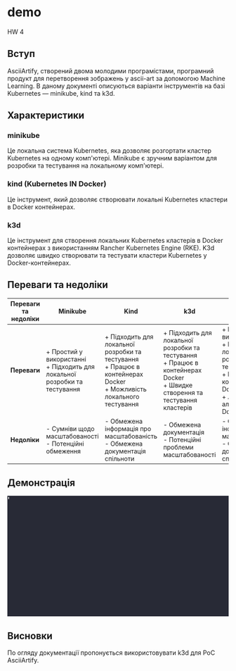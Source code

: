 # demo
HW 4

## Вступ
AsciiArtify, створений двома молодими програмістами, програмний продукт для перетворення зображень у ascii-art за допомогою Machine Learning. В даному документі описуються варіанти інструментів на базі Kubernetes — minikube, kind та k3d.

## Характеристики
### minikube
Це локальна система Kubernetes, яка дозволяє розгортати кластер Kubernetes на одному комп'ютері. Minikube є зручним варіантом для розробки та тестування на локальному комп'ютері. 

### kind (Kubernetes IN Docker)
Це інструмент, який дозволяє створювати локальні Kubernetes кластери в Docker контейнерах.

### k3d
Це інструмент для створення локальних Kubernetes кластерів в Docker контейнерах з використанням Rancher Kubernetes Engine (RKE). K3d дозволяє швидко створювати та тестувати кластери Kubernetes у Docker-контейнерах.

## Переваги та недоліки

| **Переваги та недоліки**                               | **Minikube**                                     | **Kind**                                         | **k3d**                                          | **Podman**                                       |
|--------------------------------------------------|--------------------------------------------------|--------------------------------------------------|--------------------------------------------------|--------------------------------------------------|
| **Переваги**                                      | + Простий у використанні<br>+ Підходить для локальної розробки та тестування | + Підходить для локальної розробки та тестування<br>+ Працює в контейнерах Docker<br>+ Можливість локального тестування | + Підходить для локальної розробки та тестування<br>+ Працює в контейнерах Docker<br>+ Швидке створення та тестування кластерів | + Простий у використанні<br>+ Підходить для локальної розробки та тестування<br>+ Працює в контейнерах Docker<br>+ Легка альтернатива Docker |
| **Недоліки**                                      | - Сумніви щодо масштабованості<br>- Потенційні обмеження | - Обмежена інформація про масштабованість<br>- Обмежена документація спільноти | - Обмежена документація<br>- Потенційні проблеми масштабованості | - Обмежена інформація про масштабованість<br>- Обмежена документація спільноти |

## Демонстрація
![Application on Kubernetes](1.gif) 

## Висновки
По огляду документації пропонується використовувати k3d для PoC AsciiArtify.